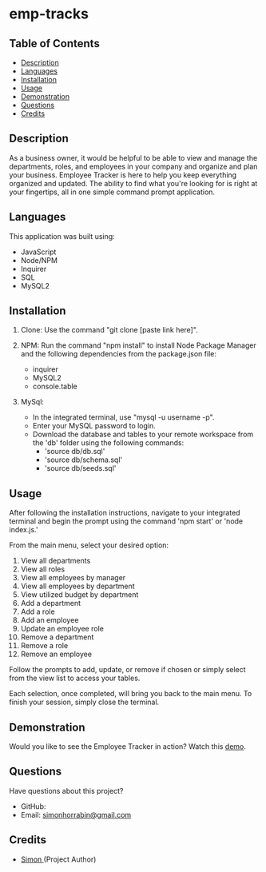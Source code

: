 # emp-tracks

## Table of Contents
- [Description](#description)
- [Languages](#languages)
- [Installation](#installation)
- [Usage](#usage)
- [Demonstration](#demonstration)
- [Questions](#questions)
- [Credits](#credits)

## Description
As a business owner, it would be helpful to be able to view and manage the departments, roles, and employees in your company and organize and plan your business. Employee Tracker is here to help you keep everything organized and updated. The ability to find what you're looking for is right at your fingertips, all in one simple command prompt application.

## Languages
This application was built using:

- JavaScript
- Node/NPM
- Inquirer
- SQL
- MySQL2

## Installation
1. Clone: Use the command "git clone [paste link here]".
2. NPM: Run the command "npm install" to install Node Package Manager and the following dependencies from the package.json file:
   - inquirer
   - MySQL2
   - console.table

4. MySql:
   - In the integrated terminal, use "mysql -u username -p".
   - Enter your MySQL password to login.
   - Download the database and tables to your remote workspace from the 'db' folder using the following commands:
     - 'source db/db.sql'
     - 'source db/schema.sql'
     - 'source db/seeds.sql'

## Usage
After following the installation instructions, navigate to your integrated terminal and begin the prompt using the command 'npm start' or 'node index.js.'

From the main menu, select your desired option:

1. View all departments
2. View all roles
3. View all employees by manager
4. View all employees by department
5. View utilized budget by department
6. Add a department
7. Add a role
8. Add an employee
9. Update an employee role
10. Remove a department
11. Remove a role
12. Remove an employee

Follow the prompts to add, update, or remove if chosen or simply select from the view list to access your tables.

Each selection, once completed, will bring you back to the main menu. To finish your session, simply close the terminal.

## Demonstration
Would you like to see the Employee Tracker in action? Watch this [demo](insert-demo-link-here).

## Questions
Have questions about this project?
- GitHub: []()
- Email: simonhorrabin@gmail.com

## Credits
- [Simon ](https://github.com/sarawrmas) (Project Author)